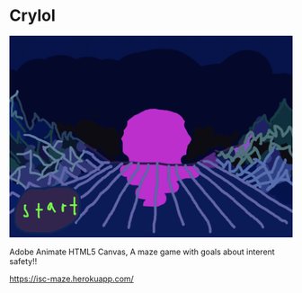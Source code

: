# Crylol


<img src="https://github.com/daminals/iscmaze/blob/master/static/iscmaze.png">

Adobe Animate HTML5 Canvas, 
A maze game with goals about interent safety!!

https://isc-maze.herokuapp.com/
